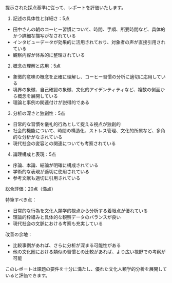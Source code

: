 提示された採点基準に従って、レポートを評価いたします。

1. 記述の具体性と詳細さ：5点
- 田中さんの朝のコーヒー習慣について、時間、手順、所要時間など、具体的かつ詳細な描写がなされている
- インタビューデータが効果的に活用されており、対象者の声が直接引用されている
- 観察内容が体系的に整理されている

2. 概念の理解と応用：5点
- 象徴的意味の概念を正確に理解し、コーヒー習慣の分析に適切に応用している
- 境界の象徴、自己確認の象徴、文化的アイデンティティなど、複数の側面から概念を展開している
- 理論と事例の関連付けが説得的である

3. 分析の深さと独創性：5点
- 日常的な習慣を儀礼的行為として捉える視点が独創的
- 社会的機能について、時間の構造化、ストレス管理、文化的所属など、多角的な分析がなされている
- 現代社会の変容との関連についても考察されている

4. 論理構成と表現：5点
- 序論、本論、結論が明確に構成されている
- 学術的な表現が適切に使用されている
- 参考文献も適切に引用されている

総合評価：20点（満点）

特筆すべき点：
- 日常的な行為を文化人類学的視点から分析する着眼点が優れている
- 理論的枠組みと具体的な観察データのバランスが良い
- 現代社会の文脈における考察も充実している

改善の余地：
- 比較事例があれば、さらに分析が深まる可能性がある
- 他の文化圏における類似の習慣との比較があれば、より広い視野での考察が可能

このレポートは課題の要件を十分に満たし、優れた文化人類学的分析を展開していると評価できます。